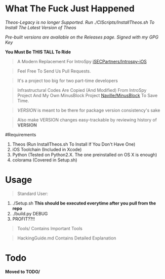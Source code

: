 # What The Fuck Just Happened

*Theos-Legacy is no longer Supported. Run ./CIScripts/InstallTheos.sh To Install The Latest Version of Theos*

*Pre-built versions are available on the Releases page. Signed with my GPG Key*

**You Must Be THIS TALL To Ride**

> A Modern Replacement For IntroSpy [iSECPartners/Introspy-iOS][1]

> Feel Free To Send Us Pull Requests.

> It's a project too big for two part-time developers

> Infrastructural Codes Are Copied (And Modified) From IntroSpy Project And My Own MinusBlock Project [Naville/MinusBlock][2] To Save Time.

> *VERSION* is meant to be there for package version consistency's sake

> Also make VERSION changes easy-trackable by reviewing history of **VERSION**

#Requirements
1.  Theos (Run InstallTheos.sh To Install If You Don't Have One)
2.  iOS Toolchain (Included in Xcode)
3.  Python (Tested on Python2.X. The one preinstalled on OS X is enough)
4.  colorama (Covered in Setup.sh)


# Usage
>Standard User:

1.	./Setup.sh **This should be executed everytime after you pull from the repo**
2.	./build.py DEBUG
3.	PROFIT??!!

>Tools/ Contains Important Tools

>HackingGuide.md Contains Detailed Explanation

# Todo

**Moved to TODO/**

[1]:	https://github.com/iSECPartners/Introspy-iOS
[2]:	https://github.com/Naville/MinusBlock

